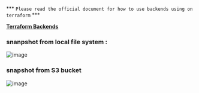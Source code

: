 *** ` Please read the official document for how to use backends using on terraform ` ***

[**Terraform Backends**](https://developer.hashicorp.com/terraform/language/settings/backends)

### snanpshot from local file system :

![image](https://github.com/user-attachments/assets/ae49b080-4131-4b6b-8e89-c7773bc31fe5)

### snapshot from S3 bucket
![image](https://github.com/user-attachments/assets/49dc0b89-3722-424e-ae54-f5baf23cfabf)
